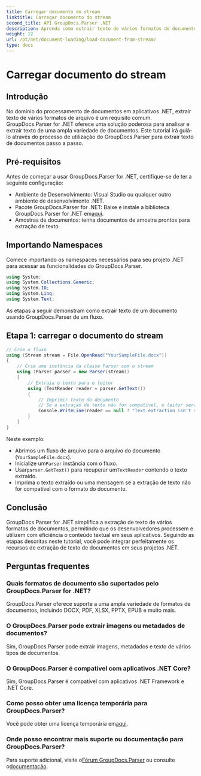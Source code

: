 ```yaml
---
title: Carregar documento do stream
linktitle: Carregar documento do stream
second_title: API GroupDocs.Parser .NET
description: Aprenda como extrair texto de vários formatos de documentos em .NET usando GroupDocs.Parser. Guia passo a passo com exemplos de código.
weight: 12
url: /pt/net/document-loading/load-document-from-stream/
type: docs
---
```

# Carregar documento do stream

## Introdução
No domínio do processamento de documentos em aplicativos .NET, extrair texto de vários formatos de arquivo é um requisito comum. GroupDocs.Parser for .NET oferece uma solução poderosa para analisar e extrair texto de uma ampla variedade de documentos. Este tutorial irá guiá-lo através do processo de utilização do GroupDocs.Parser para extrair texto de documentos passo a passo.
## Pré-requisitos
Antes de começar a usar GroupDocs.Parser for .NET, certifique-se de ter a seguinte configuração:
- Ambiente de Desenvolvimento: Visual Studio ou qualquer outro ambiente de desenvolvimento .NET.
-  Pacote GroupDocs.Parser for .NET: Baixe e instale a biblioteca GroupDocs.Parser for .NET em[aqui](https://releases.groupdocs.com/parser/net/).
- Amostras de documentos: tenha documentos de amostra prontos para extração de texto.
## Importando Namespaces
Comece importando os namespaces necessários para seu projeto .NET para acessar as funcionalidades do GroupDocs.Parser.
```csharp
using System;
using System.Collections.Generic;
using System.IO;
using System.Linq;
using System.Text;
```

As etapas a seguir demonstram como extrair texto de um documento usando GroupDocs.Parser de um fluxo.
## Etapa 1: carregar o documento do stream
```csharp
// Crie o fluxo
using (Stream stream = File.OpenRead("YourSampleFile.docx"))
{
    // Crie uma instância da classe Parser com o stream
    using (Parser parser = new Parser(stream))
    {
        // Extraia o texto para o leitor
        using (TextReader reader = parser.GetText())
        {
            // Imprimir texto do documento
            // Se a extração de texto não for compatível, o leitor será nulo
            Console.WriteLine(reader == null ? "Text extraction isn't supported" : reader.ReadToEnd());
        }
    }
}
```
Neste exemplo:
- Abrimos um fluxo de arquivo para o arquivo do documento (`YourSampleFile.docx`).
-  Inicialize um`Parser` instância com o fluxo.
-  Usar`parser.GetText()` para recuperar um`TextReader` contendo o texto extraído.
- Imprima o texto extraído ou uma mensagem se a extração de texto não for compatível com o formato do documento.
## Conclusão
GroupDocs.Parser for .NET simplifica a extração de texto de vários formatos de documentos, permitindo que os desenvolvedores processem e utilizem com eficiência o conteúdo textual em seus aplicativos. Seguindo as etapas descritas neste tutorial, você pode integrar perfeitamente os recursos de extração de texto de documentos em seus projetos .NET.

## Perguntas frequentes
### Quais formatos de documento são suportados pelo GroupDocs.Parser for .NET?
GroupDocs.Parser oferece suporte a uma ampla variedade de formatos de documentos, incluindo DOCX, PDF, XLSX, PPTX, EPUB e muito mais.
### O GroupDocs.Parser pode extrair imagens ou metadados de documentos?
Sim, GroupDocs.Parser pode extrair imagens, metadados e texto de vários tipos de documentos.
### O GroupDocs.Parser é compatível com aplicativos .NET Core?
Sim, GroupDocs.Parser é compatível com aplicativos .NET Framework e .NET Core.
### Como posso obter uma licença temporária para GroupDocs.Parser?
 Você pode obter uma licença temporária em[aqui](https://purchase.groupdocs.com/temporary-license/).
### Onde posso encontrar mais suporte ou documentação para GroupDocs.Parser?
 Para suporte adicional, visite o[Fórum GroupDocs.Parser](https://forum.groupdocs.com/c/parser/17) ou consulte o[documentação](https://tutorials.groupdocs.com/parser/net/).
